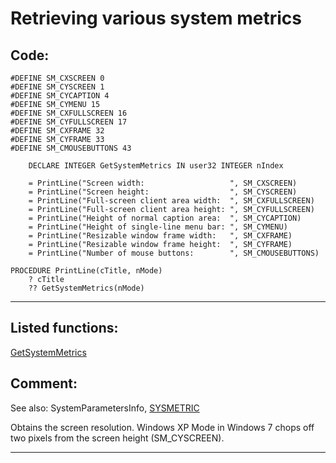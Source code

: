 
# Retrieving various system metrics

## Code:
```foxpro  
#DEFINE SM_CXSCREEN 0
#DEFINE SM_CYSCREEN 1
#DEFINE SM_CYCAPTION 4
#DEFINE SM_CYMENU 15
#DEFINE SM_CXFULLSCREEN 16
#DEFINE SM_CYFULLSCREEN 17
#DEFINE SM_CXFRAME 32
#DEFINE SM_CYFRAME 33
#DEFINE SM_CMOUSEBUTTONS 43

	DECLARE INTEGER GetSystemMetrics IN user32 INTEGER nIndex
	
	= PrintLine("Screen width:                   ", SM_CXSCREEN)
	= PrintLine("Screen height:                  ", SM_CYSCREEN)
	= PrintLine("Full-screen client area width:  ", SM_CXFULLSCREEN)
	= PrintLine("Full-screen client area height: ", SM_CYFULLSCREEN)
	= PrintLine("Height of normal caption area:  ", SM_CYCAPTION)
	= PrintLine("Height of single-line menu bar: ", SM_CYMENU)
	= PrintLine("Resizable window frame width:   ", SM_CXFRAME)
	= PrintLine("Resizable window frame height:  ", SM_CYFRAME)
	= PrintLine("Number of mouse buttons:        ", SM_CMOUSEBUTTONS)

PROCEDURE PrintLine(cTitle, nMode)
	? cTitle
	?? GetSystemMetrics(nMode)  
```  
***  


## Listed functions:
[GetSystemMetrics](../libraries/user32/GetSystemMetrics.md)  

## Comment:
See also: SystemParametersInfo, <a href="http://msdn.microsoft.com/en-us/library/39ddf2h2(VS.80).aspx">SYSMETRIC</a>  
  
Obtains the screen resolution. Windows XP Mode in Windows 7 chops off two pixels from the screen height (SM_CYSCREEN).  
  
***  

